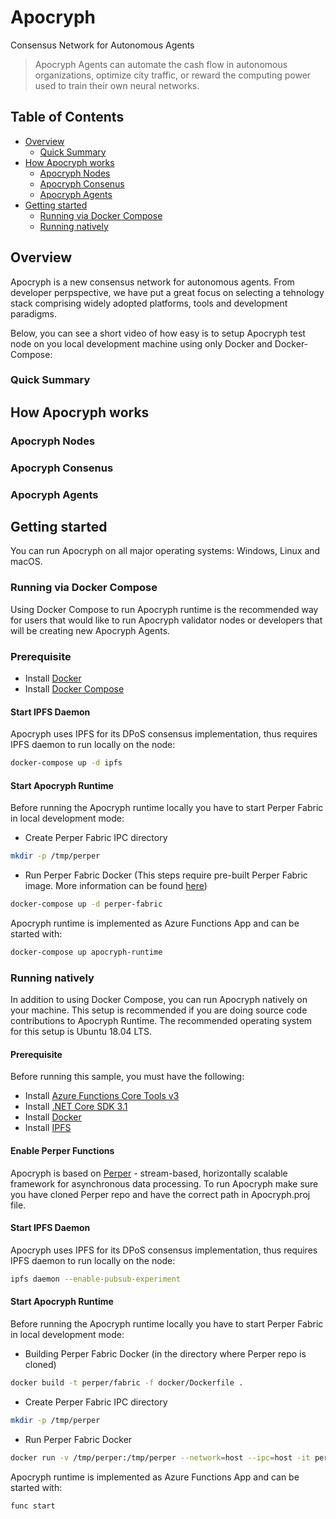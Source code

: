 # Apocryph 
Consensus Network for Autonomous Agents

> Apocryph Agents can automate the cash flow in autonomous organizations, optimize city traffic, or reward the computing power used to train their own neural networks.
## Table of Contents

- [Overview](#overview)
  - [Quick Summary](#quick-summary)
- [How Apocryph works](#how-apocryph-works)
  - [Apocryph Nodes](#apocryph-nodes)
  - [Apocryph Consenus](#apocryph-consenus)
  - [Apocryph Agents](#apocryph-agents)
- [Getting started](#getting-started)
  - [Running via Docker Compose](#running-via-docker-compose)
  - [Running natively](#running-natively)

## Overview

Apocryph is a new consensus network for autonomous agents. From developer perpspective,
we have put a great focus on selecting a tehnology stack comprising widely adopted platforms,
tools and development paradigms.

Below, you can see a short video of how easy is to setup Apocryph test node on you 
local development machine using only Docker and Docker-Compose:

<script id="asciicast-295036" src="https://asciinema.org/a/295036.js" async></script>

### Quick Summary

## How Apocryph works

### Apocryph Nodes

### Apocryph Consenus

### Apocryph Agents

## Getting started

You can run Apocryph on all major operating systems: Windows, Linux and macOS.

### Running via Docker Compose
Using Docker Compose to run Apocryph runtime is the recommended way for users that
would like to run Apocryph validator nodes or developers that will be creating
new Apocryph Agents.

### Prerequisite
- Install [Docker](https://docs.docker.com/install/)
- Install [Docker Compose](https://docs.docker.com/compose/install/)

#### Start IPFS Daemon

Apocryph uses IPFS for its DPoS consensus implementation, thus requires IPFS daemon to run locally on the node:

```bash
docker-compose up -d ipfs
```

#### Start Apocryph Runtime

Before running the Apocryph runtime locally you have to start Perper Fabric in local 
development mode:

- Create Perper Fabric IPC directory  
```bash
mkdir -p /tmp/perper
```
- Run Perper Fabric Docker (This steps require pre-built Perper Fabric image. More information can be found [here](https://github.com/obecto/perper))
```bash
docker-compose up -d perper-fabric
```

Apocryph runtime is implemented as Azure Functions App and can be started with:
```bash
docker-compose up apocryph-runtime
```

### Running natively

In addition to using Docker Compose, you can run Apocryph natively on your machine.
This setup is recommended if you are doing source code contributions to Apocryph Runtime.
The recommended operating system for this setup is Ubuntu 18.04 LTS. 

#### Prerequisite

Before running this sample, you must have the following:

- Install [Azure Functions Core Tools v3](https://docs.microsoft.com/en-us/azure/azure-functions/functions-run-local#v2)
- Install [.NET Core SDK 3.1](https://dotnet.microsoft.com/download/dotnet-core/3.1)
- Install [Docker](https://docs.docker.com/install/)
- Install [IPFS](https://ipfs.io/#install)

#### Enable Perper Functions

Apocryph is based on [Perper](https://github.com/obecto/perper) - stream-based,
horizontally scalable framework for asynchronous data processing. To run Apocryph 
make sure you have cloned Perper repo and have the correct path in Apocryph.proj file.

#### Start IPFS Daemon

Apocryph uses IPFS for its DPoS consensus implementation, thus requires IPFS daemon to run locally on the node:

```bash
ipfs daemon --enable-pubsub-experiment
```

#### Start Apocryph Runtime

Before running the Apocryph runtime locally you have to start Perper Fabric in local 
development mode:

- Building Perper Fabric Docker (in the directory where Perper repo is cloned)
```bash
docker build -t perper/fabric -f docker/Dockerfile .
```
- Create Perper Fabric IPC directory  
```bash
mkdir -p /tmp/perper
```
- Run Perper Fabric Docker 
```bash
docker run -v /tmp/perper:/tmp/perper --network=host --ipc=host -it perper/fabric
```

Apocryph runtime is implemented as Azure Functions App and can be started with:
```bash
func start
```
